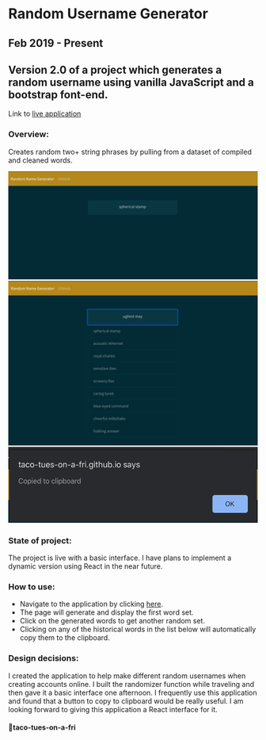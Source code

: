Random Username Generator
========
Feb 2019 - Present
------------------

## Version 2.0 of a project which generates a random username using vanilla JavaScript and a bootstrap font-end.

Link to [live application](https://taco-tues-on-a-fri.github.io/random-username-generator/)

### Overview:
Creates random two+ string phrases by pulling from a dataset of compiled and cleaned words.

![Homepage](src/random-username-generator-01.png)
![List of words](src/random-username-generator-02.png)
![Alert](src/random-username-generator-03.png)

### State of project:
The project is live with a basic interface. I have plans to implement a dynamic version using React in the near future.

### How to use:
- Navigate to the application by clicking [here](https://taco-tues-on-a-fri.github.io/random-username-generator/).
- The page will generate and display the first word set.
- Click on the generated words to get another random set.
- Clicking on any of the historical words in the list below will automatically copy them to the clipboard.

### Design decisions:
I created the application to help make different random usernames when creating accounts online. I built the randomizer function while traveling and then gave it a basic interface one afternoon. I frequently use this application and found that a button to copy to clipboard would be really useful.
I am looking forward to giving this application a React interface for it. 

#### 🌮taco-tues-on-a-fri